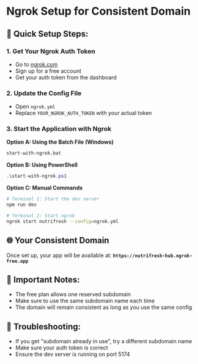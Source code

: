 # Ngrok Setup for Consistent Domain

## 🚀 **Quick Setup Steps:**

### 1. **Get Your Ngrok Auth Token**
- Go to [ngrok.com](https://ngrok.com)
- Sign up for a free account
- Get your auth token from the dashboard

### 2. **Update the Config File**
- Open `ngrok.yml`
- Replace `YOUR_NGROK_AUTH_TOKEN` with your actual token

### 3. **Start the Application with Ngrok**

**Option A: Using the Batch File (Windows)**
```bash
start-with-ngrok.bat
```

**Option B: Using PowerShell**
```powershell
.\start-with-ngrok.ps1
```

**Option C: Manual Commands**
```bash
# Terminal 1: Start the dev server
npm run dev

# Terminal 2: Start ngrok
ngrok start nutrifresh --config=ngrok.yml
```

## 🌐 **Your Consistent Domain**
Once set up, your app will be available at:
**`https://nutrifresh-hub.ngrok-free.app`**

## 📝 **Important Notes:**
- The free plan allows one reserved subdomain
- Make sure to use the same subdomain name each time
- The domain will remain consistent as long as you use the same config

## 🔧 **Troubleshooting:**
- If you get "subdomain already in use", try a different subdomain name
- Make sure your auth token is correct
- Ensure the dev server is running on port 5174
